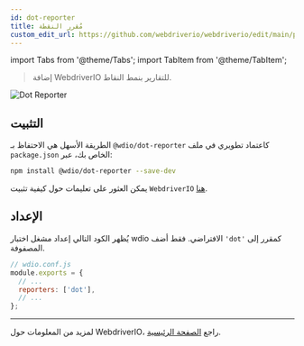 ```yaml
---
id: dot-reporter
title: مُقرر النقطة
custom_edit_url: https://github.com/webdriverio/webdriverio/edit/main/packages/wdio-dot-reporter/README.md
---
```


import Tabs from '@theme/Tabs';
import TabItem from '@theme/TabItem';

> إضافة WebdriverIO للتقارير بنمط النقاط.

![Dot Reporter](/img/dot.png "Dot Reporter")

## التثبيت

الطريقة الأسهل هي الاحتفاظ بـ `@wdio/dot-reporter` كاعتماد تطويري في ملف `package.json` الخاص بك، عبر:

```sh
npm install @wdio/dot-reporter --save-dev
```

يمكن العثور على تعليمات حول كيفية تثبيت `WebdriverIO` [هنا](/docs/gettingstarted).

## الإعداد

يُظهر الكود التالي إعداد مشغل اختبار wdio الافتراضي. فقط أضف `'dot'` كمقرر إلى المصفوفة.

```js
// wdio.conf.js
module.exports = {
  // ...
  reporters: ['dot'],
  // ...
};
```

----

لمزيد من المعلومات حول WebdriverIO، راجع [الصفحة الرئيسية](https://webdriver.io).